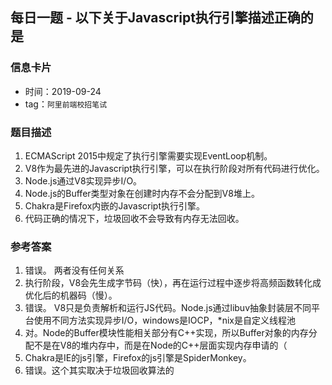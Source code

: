 ## 每日一题 - 以下关于Javascript执行引擎描述正确的是

### 信息卡片

- 时间：2019-09-24
- tag：`阿里前端校招笔试`

### 题目描述

1. ECMAScript 2015中规定了执行引擎需要实现EventLoop机制。
2. V8作为最先进的Javascript执行引擎，可以在执行阶段对所有代码进行优化。
3. Node.js通过V8实现异步I/O。
4. Node.js的Buffer类型对象在创建时内存不会分配到V8堆上。
5. Chakra是Firefox内嵌的Javascript执行引擎。
6. 代码正确的情况下，垃圾回收不会导致有内存无法回收。


### 参考答案

1. 错误。 两者没有任何关系
2. 执行阶段，V8会先生成字节码（快），再在运行过程中逐步将高频函数转化成优化后的机器码（慢）。
3.  错误。 V8只是负责解析和运行JS代码。Node.js通过libuv抽象封装层不同平台使用不同方法实现异步I/O，windows是IOCP，*nix是自定义线程池
4. 对。Node的Buffer模块性能相关部分有C++实现，所以Buffer对象的内存分配不是在V8的堆内存中，而是在Node的C++层面实现内存申请的（
5. Chakra是IE的js引擎，Firefox的js引擎是SpiderMonkey。
6. 错误。这个其实取决于垃圾回收算法的
